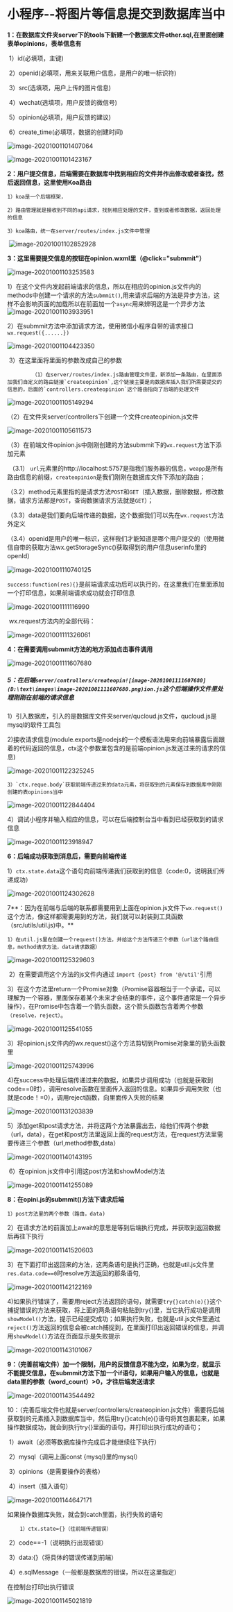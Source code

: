 # 小程序--将图片等信息提交到数据库当中

**1：在数据库文件夹server下的tools下新建一个数据库文件other.sql,在里面创建表单opinions，表单信息有**

​    1）id(必填项，主键)

​    2）openid(必填项，用来关联用户信息，是用户的唯一标识符)

​	3）src(选填项，用户上传的图片信息)

​	4）wechat(选填项，用户反馈的微信号)

​	5）opinion(必填项，用户反馈的建议)

​	6）create_time(必填项，数据的创建时间)

![image-20201001101407064](D:\text\images\image-20201001101407064.png)

![image-20201001101423167](D:\text\images\image-20201001101423167.png)

**2：用户提交信息，后端需要在数据库中找到相应的文件并作出修改或者查找，然后返回信息，这里使用Koa路由**

  	1）koa是一个后端框架，

   	2）路由管理就是接收到不同的api请求，找到相应处理的文件，查到或者修改数据，返回处理的信息

  	3）koa路由，统一在server/routes/index.js文件中管理

​       ![image-20201001102852928](D:\text\images\image-20201001102852928.png)

**3：这里需要提交信息的按钮在opinion.wxml里（@click="submmit"）**

![image-20201001103253583](D:\text\images\image-20201001103253583.png)

​	1）在这个文件内发起前端请求的信息，所以在相应的opinion.js文件内的methods中创建一个请求的方法`submmit()`,用来请求后端的方法是异步方法，这样不会影响页面的加载所以在前面加一个`async`用来辨明这是一个异步方法![image-20201001103933951](D:\text\images\image-20201001103933951.png)

​	2）在submmit方法中添加请求方法，使用微信小程序自带的请求接口`wx.request({......})`

![image-20201001104423350](D:\text\images\image-20201001104423350.png)

​	3）在这里面将里面的参数改成自己的参数

 			（1）在server/routes/index.js路由管理文件里，新添加一条路由，在里面添加我们自定义的路由链接`createopinion`,这个链接主要是向数据库插入我们所需要提交的信息的，后面的`controllers.createopinion`这个路由指向了后端的处理文件

![image-20201001105149294](D:\text\images\image-20201001105149294.png)

​			（2）在文件夹server/controllers下创建一个文件createopinion.js文件

![image-20201001105611573](D:\text\images\image-20201001105611573.png)

​			（3）在前端文件opinion.js中刚刚创建的方法submmit下的`wx.request`方法下添加元素

​				 （3.1） `url`元素里的http://localhost:5757是指我们服务器的信息，`weapp`是所有路由信息的前缀，`createopinion`是我们刚刚在数据库文件下添加的路由；

​				 （3.2）method元素里指的是请求方法`POST`和`GET`（插入数据，删除数据，修改数据，请求方法都是`POST`，查询数据请求方法就是`GET`）；		

​				 （3.3）data是我们要向后端传递的数据，这个数据我们可以先在`wx.request`方法外定义

​				 （3.4）openid是用户的唯一标识，这样我们才能知道是哪个用户提交的（使用微信自带的获取方法wx.getStorageSync()获取得到的用户信息userinfo里的openId）

![image-20201001110740125](D:\text\images\image-20201001110740125.png)

​				`success:function(res){}`是前端请求成功后可以执行的，在这里我们在里面添加一个打印信息，如果前端请求成功就会打印信息

![image-20201001111116990](D:\text\images\image-20201001111116990.png)

​	wx.request方法内的全部代码：

![image-20201001111326061](D:\text\images\image-20201001111326061.png)

**4：在需要调用submmit方法的地方添加点击事件调用**

![image-20201001111607680](C:\Users\25798\AppData\Roaming\Typora\typora-user-images\image-20201001111607680.png)

##### 5：在后端`server/controllers/createopin![image-20201001111607680](D:\text\images\image-20201001111607680.png)ion.js`这个后端操作文件里处理刚刚在前端的请求信息

​		1）引入数据库，引入的是数据库文件夹server/qucloud.js文件，qucloud.js是mysql的软件工具包

​		2)接收请求信息(module.exports是nodejs的一个模板语法用来向前端暴露后面跟着的代码返回的信息，ctx这个参数里包含的是前端opinion.js发送过来的请求的信息)

![image-20201001122325245](D:\text\images\image-20201001122325245.png)

  	3）`ctx.reque.body`获取前端传递过来的data元素，将获取到的元素保存到数据库中刚刚创建的表opinions当中

![image-20201001122844404](D:\text\images\image-20201001122844404.png)

​	4）调试小程序并输入相应的信息，可以在后端控制台当中看到已经获取到的请求信息

![image-20201001123918947](D:\text\images\image-20201001123918947.png)

**6：后端成功获取到消息后，需要向前端传递**

​	1）`ctx.state.data`这个语句向前端传递我们获取到的信息（code:0，说明我们传递成功）

![image-20201001124302628](D:\text\images\image-20201001124302628.png)

7**：因为在前端与后端的联系都需要用到上面在opinion.js文件下`wx.request()`这个方法，像这样都需要用到的方法，我们就可以封装到工具函数（src/utils/util.js)中。**

 	1）在util.js里在创建一个request()方法，并给这个方法传递三个参数（url这个路由信息，method请求方法，data请求数据）

![image-20201001125329603](D:\text\images\image-20201001125329603.png)

​	2）在需要调用这个方法的js文件内通过 `import {post} from '@/util'`引用

​    3）在这个方法里return一个Promise对象（Promise容器相当于一个承诺，可以理解为一个容器，里面保存着某个未来才会结束的事件，这个事件通常是一个异步操作），在Promise中包含着一个箭头函数，这个箭头函数包含着两个参数`（resolve，reject）`。

![image-20201001125541055](D:\text\images\image-20201001125541055.png)

​	3）将opinion.js文件内的wx.request()这个方法剪切到Promise对象里的箭头函数里

![image-20201001125743996](D:\text\images\image-20201001125743996.png)

​	4)在success中处理后端传递过来的数据，如果异步调用成功（也就是获取到code==0时），调用resolve函数在里面传入返回的信息。如果异步调用失败（也就是code！=0），调用reject函数，向里面传入失败的结果

![image-20201001131203839](D:\text\images\image-20201001131203839.png)

​	5）添加get和post请求方法，并将这两个方法暴露出去，给他们传两个参数（url，data），在get和post方法里返回上面的request方法，在request方法里需要传递三个参数（url,method参数,data）

![image-20201001140143195](D:\text\images\image-20201001140143195.png)

​	6）在opinion.js文件中引用这post方法和showModel方法

![image-20201001141255089](D:\text\images\image-20201001141255089.png)

**8：在opini.js的submmit()方法下请求后端**

 	1）post方法里的两个参数（路由，data)

​	 2）在请求方法的前面加上await的意思是等到后端执行完成，并获取到返回数据后再往下执行

![image-20201001141520603](D:\text\images\image-20201001141520603.png)

​    3）在下面打印出返回来的方法，这两条语句是执行正确，也就是util.js文件里`res.data.code==0`时resolve方法返回的那条语句,

![image-20201001142122169](D:\text\images\image-20201001142122169.png)

​	4)如果执行错误了，需要用reject方法返回的语句，就需要`try{}catch(e){}`这个捕捉错误的方法来获取，将上面的两条语句粘贴到try{}里，当它执行成功是调用`showModel()`方法，提示已经提交成功；如果执行失败，也就是util.js文件里通过`reject()`方法返回的信息会被catch捕捉到，在里面打印出返回错误的信息，并调用`showModel()`方法在页面显示是失败提示



![image-20201001143101067](D:\text\images\image-20201001143101067.png)

  **9：（完善前端文件）加一个限制，用户的反馈信息不能为空，如果为空，就显示不能提交信息，在submmit方法下加一个if语句，如果用户输入的信息，也就是data里的参数（word_count）>0，才往后端发送请求**

![image-20201001143544492](D:\text\images\image-20201001143544492.png)

10：（完善后端文件也就是server/controllers/createopinion.js文件）需要将后端获取到的元素插入到数据库当中，然后用try{}catch(e){}语句将其包裹起来，如果操作数据成功，就会到执行try{}里面的语句，并打印出执行成功的语句；

​		1）await（必须等数据库操作完成后才能继续往下执行）

​		2）mysql（调用上面const {mysql}里的mysql）

​		3）opinions（是需要操作的表格）

​		4）insert（插入语句）

![image-20201001144647171](D:\text\images\image-20201001144647171.png)

如果操作数据库失败，就会到catch里面，执行失败的语句

 		1）ctx.state={}（往前端传递错误）

​		2）code==-1（说明执行出现错误）

​		3）data:{}（将具体的错误传递到前端）

​		4）e.sqlMessage（一般都是数据库的错误，所以在这里指定）

在控制台打印出执行错误

![image-20201001145021819](D:\text\images\image-20201001145021819.png)